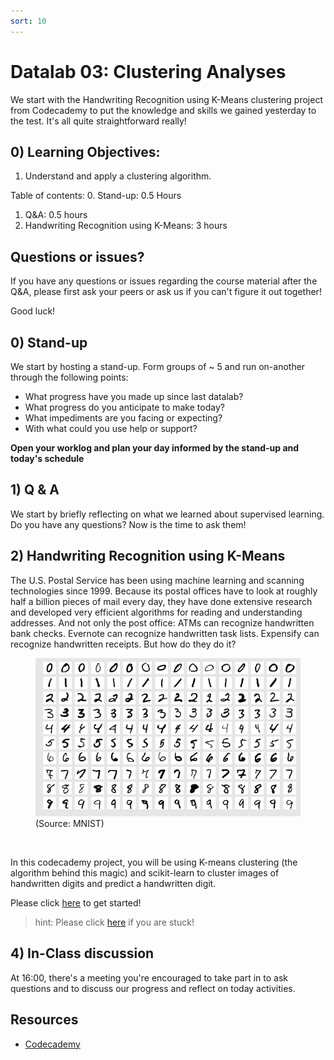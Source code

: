 ```yaml
---
sort: 10
---
```


# Datalab 03: Clustering Analyses

We start with the Handwriting Recognition using K-Means clustering project from Codecademy to put the knowledge and skills we gained yesterday to the test. It's all quite straightforward really!


## 0) Learning Objectives:
1. Understand and apply a clustering algorithm.


Table of contents:
0. Stand-up: 0.5 Hours
1. Q&A: 0.5 hours
1. Handwriting Recognition using K-Means: 3 hours


## Questions or issues?
If you have any questions or issues regarding the course material after the Q&A, please first ask your peers or ask us if you can't figure it out together!


Good luck!

## 0) Stand-up
We start by hosting a stand-up. Form groups of ~ 5 and run on-another through the following points:
- What progress have you made up since last datalab?
- What progress do you anticipate to make today?
- What impediments are you facing or expecting?
- With what could you use help or support?

**Open your worklog and plan your day informed by the stand-up and today's schedule**

## 1) Q & A
We start by briefly reflecting on what we learned about supervised learning. Do you have any questions? Now is the time to ask them!

## 2) Handwriting Recognition using K-Means
The U.S. Postal Service has been using machine learning and scanning technologies since 1999. Because its postal offices have to look at roughly half a billion pieces of mail every day, they have done extensive research and developed very efficient algorithms for reading and understanding addresses. And not only the post office: ATMs can recognize handwritten bank checks. Evernote can recognize handwritten task lists. Expensify can recognize handwritten receipts. But how do they do it?

<figure>
    <img src=".\images\mnist.PNG" />
    <figcaption>(Source: MNIST)</figcaption>
</figure>
<br>

In this codecademy project, you will be using K-means clustering (the algorithm behind this magic) and scikit-learn to cluster images of handwritten digits and predict a handwritten digit.

Please click [here](https://www.codecademy.com/courses/machine-learning/projects/clustering) to get started!

> hint: Please click [here](https://www.youtube.com/watch?v=yrIcXqdY91U) if you are stuck!

## 4) In-Class discussion
At 16:00, there's a meeting you're encouraged to take part in to ask questions and to discuss our progress and reflect on today activities.


## Resources
- [Codecademy](https://www.codecademy.com/learn/machine-learning)
